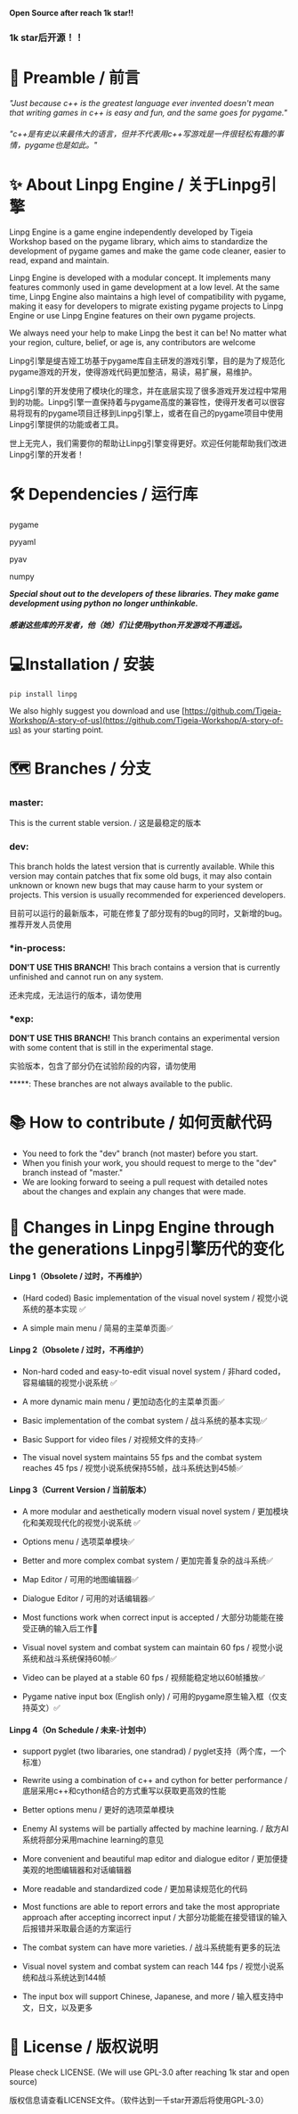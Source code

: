 

**Open Source after reach 1k star!!**

### **1k star后开源！！**



# :speech_balloon: Preamble / 前言

*"Just because c++ is the greatest language ever invented doesn't mean that writing games in c++ is easy and fun, and the same goes for pygame."*

###### *"c++是有史以来最伟大的语言，但并不代表用c++写游戏是一件很轻松有趣的事情，pygame也是如此。"*



# :sparkles: About Linpg Engine / 关于Linpg引擎

Linpg Engine is a game engine independently developed by Tigeia Workshop based on the pygame library, which aims to standardize the development of pygame games and make the game code cleaner, easier to read, expand and maintain.

Linpg Engine is developed with a modular concept. It implements many features commonly used in game development at a low level. At the same time, Linpg Engine also maintains a high level of compatibility with pygame, making it easy for developers to migrate existing pygame projects to Linpg Engine or use Linpg Engine features on their own pygame projects.

We always need your help to make Linpg the best it can be! No matter what your region, culture, belief, or age is, any contributors are welcome

Linpg引擎是缇吉娅工坊基于pygame库自主研发的游戏引擎，目的是为了规范化pygame游戏的开发，使得游戏代码更加整洁，易读，易扩展，易维护。

Linpg引擎的开发使用了模块化的理念，并在底层实现了很多游戏开发过程中常用到的功能。Linpg引擎一直保持着与pygame高度的兼容性，使得开发者可以很容易将现有的pygame项目迁移到Linpg引擎上，或者在自己的pygame项目中使用Linpg引擎提供的功能或者工具。

世上无完人，我们需要你的帮助让Linpg引擎变得更好。欢迎任何能帮助我们改进Linpg引擎的开发者！



# :hammer_and_wrench: Dependencies / 运行库 

pygame

pyyaml

pyav

numpy

***Special shout out to the developers of these libraries. They make game development using python no longer unthinkable.***

##### ***感谢这些库的开发者，他（她）们让使用python开发游戏不再遥远。***



# :computer:Installation / 安装

```
pip install linpg
```

We also highly suggest you download and use [https://github.com/Tigeia-Workshop/A-story-of-us](https://github.com/Tigeia-Workshop/A-story-of-us) as your starting point.



# :world_map: Branches / 分支​

### master:

This is the current stable version. / 这是最稳定的版本

### dev:

This branch holds the latest version that is currently available. While this version may contain patches that fix some old bugs, it may also contain unknown or known new bugs that may cause harm to your system or projects. This version is usually recommended for experienced developers.

目前可以运行的最新版本，可能在修复了部分现有的bug的同时，又新增的bug。 推荐开发人员使用

### *in-process:

**DON'T USE THIS BRANCH!** This brach contains a version that is currently unfinished and cannot run on any system.

还未完成，无法运行的版本，请勿使用

### *exp:

**DON'T USE THIS BRANCH!**  This branch contains an experimental version with some content that is still in the experimental stage.

实验版本，包含了部分仍在试验阶段的内容，请勿使用



*****: These branches are not always available to the public.



# :books: How to contribute / 如何贡献代码

- You need to fork the "dev" branch (not master) before you start.
- When you finish your work, you should request to merge to the "dev" branch instead of "master."
- We are looking forward to seeing a pull request with detailed notes about the changes and explain any changes that were made.



# :construction: Changes in Linpg Engine through the generations            Linpg引擎历代的变化

#### Linpg 1（Obsolete  / 过时，不再维护）

- (Hard coded) Basic implementation of the visual novel system / 视觉小说系统的基本实现 :white_check_mark:

- A simple main menu / 简易的主菜单页面:white_check_mark:


#### Linpg 2（Obsolete / 过时，不再维护）

- Non-hard coded and easy-to-edit visual novel system / 非hard coded，容易编辑的视觉小说系统 :white_check_mark:

- A more dynamic main menu / 更加动态化的主菜单页面:white_check_mark:

- Basic implementation of the combat system / 战斗系统的基本实现:white_check_mark:

- Basic Support for video files / 对视频文件的支持:white_check_mark:

- The visual novel system maintains 55 fps and the combat system reaches 45 fps / 视觉小说系统保持55帧，战斗系统达到45帧:white_check_mark:


#### Linpg 3（Current Version / 当前版本）

- A more modular and aesthetically modern visual novel system / 更加模块化和美观现代化的视觉小说系统 :white_check_mark:

- Options menu / 选项菜单模块:white_check_mark:

- Better and more complex combat system / 更加完善复杂的战斗系统:white_check_mark:

- Map Editor / 可用的地图编辑器:white_check_mark:

- Dialogue Editor / 可用的对话编辑器:white_check_mark:

- Most functions work when correct input is accepted / 大部分功能能在接受正确的输入后工作🔨

- Visual novel system and combat system can maintain 60 fps / 视觉小说系统和战斗系统保持60帧:white_check_mark:

- Video can be played at a stable 60 fps / 视频能稳定地以60帧播放:white_check_mark:

- Pygame native input box (English only) / 可用的pygame原生输入框（仅支持英文）:white_check_mark:


#### Linpg 4（On Schedule / 未来-计划中）

- support pyglet (two libararies, one standrad) / pyglet支持（两个库，一个标准）

- Rewrite using a combination of c++ and cython for better performance / 底层采用c++和cython结合的方式重写以获取更高效的性能

- Better options menu / 更好的选项菜单模块

- Enemy AI systems will be partially affected by machine learning. / 敌方AI系统将部分采用machine learning的意见

- More convenient and beautiful map editor and dialogue editor / 更加便捷美观的地图编辑器和对话编辑器

- More readable and standardized code / 更加易读规范化的代码

- Most functions are able to report errors and take the most appropriate approach after accepting incorrect input / 大部分功能能在接受错误的输入后报错并采取最合适的方案运行

- The combat system can have more varieties. / 战斗系统能有更多的玩法

- Visual novel system and combat system can reach 144 fps / 视觉小说系统和战斗系统达到144帧

- The input box will support Chinese, Japanese, and more / 输入框支持中文，日文，以及更多




# :open_book: License / 版权说明

Please check LICENSE. (We will use GPL-3.0 after reaching 1k star and open source)

版权信息请查看LICENSE文件。（软件达到一千star开源后将使用GPL-3.0）